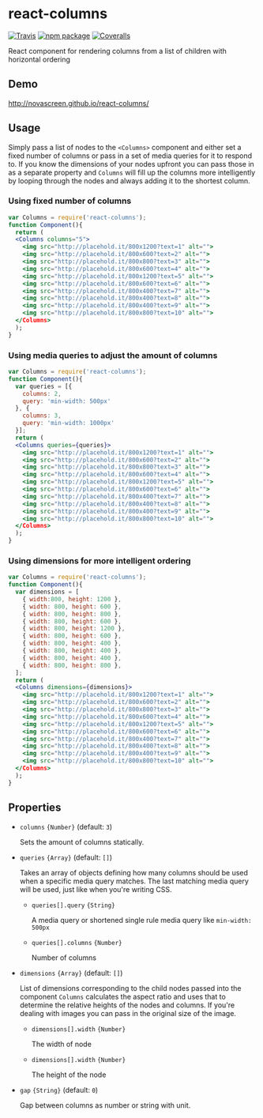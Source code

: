 # react-columns

[![Travis][build-badge]][build]
[![npm package][npm-badge]][npm]
[![Coveralls][coveralls-badge]][coveralls]

React component for rendering columns from a list of children with horizontal ordering

[build-badge]: https://img.shields.io/travis/novascreen/react-columns/master.svg?style=flat-square
[build]: https://travis-ci.org/novascreen/react-columns

[npm-badge]: https://img.shields.io/npm/v/react-columns.svg?style=flat-square
[npm]: https://www.npmjs.org/package/react-columns

[coveralls-badge]: https://img.shields.io/coveralls/novascreen/react-columns/master.svg?style=flat-square
[coveralls]: https://coveralls.io/github/novascreen/react-columns

## Demo

<http://novascreen.github.io/react-columns/>
 
## Usage

Simply pass a list of nodes to the `<Columns>` component and either set a fixed number of columns or pass in a set of media queries for it to respond to.
If you know the dimensions of your nodes upfront you can pass those in as a separate property and `Columns` will fill up the columns more intelligently by looping through the nodes and always adding it to the shortest column.

### Using fixed number of columns

```jsx
var Columns = require('react-columns');
function Component(){
  return (
  <Columns columns="5">
    <img src="http://placehold.it/800x1200?text=1" alt="">
    <img src="http://placehold.it/800x600?text=2" alt="">
    <img src="http://placehold.it/800x800?text=3" alt="">
    <img src="http://placehold.it/800x600?text=4" alt="">
    <img src="http://placehold.it/800x1200?text=5" alt="">
    <img src="http://placehold.it/800x600?text=6" alt="">
    <img src="http://placehold.it/800x400?text=7" alt="">
    <img src="http://placehold.it/800x400?text=8" alt="">
    <img src="http://placehold.it/800x400?text=9" alt="">
    <img src="http://placehold.it/800x800?text=10" alt="">
  </Columns>
  );
}
```

### Using media queries to adjust the amount of columns

```jsx
var Columns = require('react-columns');
function Component(){
  var queries = [{
    columns: 2,
    query: 'min-width: 500px'
  }, {
    columns: 3,
    query: 'min-width: 1000px'
  }];
  return (
  <Columns queries={queries}>
    <img src="http://placehold.it/800x1200?text=1" alt="">
    <img src="http://placehold.it/800x600?text=2" alt="">
    <img src="http://placehold.it/800x800?text=3" alt="">
    <img src="http://placehold.it/800x600?text=4" alt="">
    <img src="http://placehold.it/800x1200?text=5" alt="">
    <img src="http://placehold.it/800x600?text=6" alt="">
    <img src="http://placehold.it/800x400?text=7" alt="">
    <img src="http://placehold.it/800x400?text=8" alt="">
    <img src="http://placehold.it/800x400?text=9" alt="">
    <img src="http://placehold.it/800x800?text=10" alt="">
  </Columns>
  );
}
```

### Using dimensions for more intelligent ordering

```jsx
var Columns = require('react-columns');
function Component(){
  var dimensions = [
    { width:800, height: 1200 },
    { width: 800, height: 600 },
    { width: 800, height: 800 },
    { width: 800, height: 600 },
    { width: 800, height: 1200 },
    { width: 800, height: 600 },
    { width: 800, height: 400 },
    { width: 800, height: 400 },
    { width: 800, height: 400 },
    { width: 800, height: 800 },
  ];
  return (
  <Columns dimensions={dimensions}>
    <img src="http://placehold.it/800x1200?text=1" alt="">
    <img src="http://placehold.it/800x600?text=2" alt="">
    <img src="http://placehold.it/800x800?text=3" alt="">
    <img src="http://placehold.it/800x600?text=4" alt="">
    <img src="http://placehold.it/800x1200?text=5" alt="">
    <img src="http://placehold.it/800x600?text=6" alt="">
    <img src="http://placehold.it/800x400?text=7" alt="">
    <img src="http://placehold.it/800x400?text=8" alt="">
    <img src="http://placehold.it/800x400?text=9" alt="">
    <img src="http://placehold.it/800x800?text=10" alt="">
  </Columns>
  );
}
```

## Properties

* `columns` `{Number}` (default: `3`)

  Sets the amount of columns statically.

* `queries` `{Array}` (default: `[]`)

  Takes an array of objects defining how many columns should be used when a specific media query matches.
  The last matching media query will be used, just like when you're writing CSS.

  * `queries[].query` `{String}`

    A media query or shortened single rule media query like `min-width: 500px`

  * `queries[].columns` `{Number}`

    Number of columns

* `dimensions` `{Array}` (default: `[]`)

  List of dimensions corresponding to the child nodes passed into the component
  `Columns` calculates the aspect ratio and uses that to determine the relative heights of the nodes and columns. If you're dealing with images you can pass in the original size of the image.

  * `dimensions[].width` `{Number}`

    The width of node

  * `dimensions[].width` `{Number}`

    The height of the node

* `gap`  `{String}` (default: `0`)

  Gap between columns as number or string with unit.